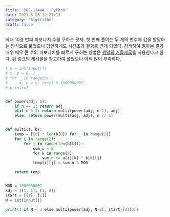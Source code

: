 ```yaml
---
title: 'BOJ-11444 - Python'
date: 2021-6-28 12:21:13
category: 'Algorithm'
draft: false
---
```

최대 10경 번째 피보나치 수를 구하는 문제. 첫 번째 풀이는 두 개의 변수에 값을 할당하는 방식으로 풀었으나 당연하게도 시간초과 결과를 받게 되었다. 검색하여 알아본 결과 매우 매우 큰 수의 피보나치를 빠르게 구하는 방법은 [행렬의 거듭제곱](https://ataraxiady.github.io/dev/2021/04/15/dev-boj-2_11444/)을 사용한다고 한다. 위 링크의 게시물을 참고하여 풀었으나 아직 많이 부족하다.
```python
# n = int(input())
# x, y = 0, 1
# for _ in range(n):
#     x, y = y, (x+y) % 1000000007
# print(x)


def power(adj, n):
    if n == 1: return adj
    elif n % 2: return multi(power(adj, n-1), adj)
    else: return power(multi(adj, adj), n // 2)


def multi(a, b):
    temp = [[0] * len(b[0]) for _ in range(2)]
    for i in range(2):
        for j in range(len(b[0])):
            sum_n = 0
            for k in range(2):
                sum_n += a[i][k] * b[k][j]
            temp[i][j] = sum_n % MOD

    return temp


MOD = 1000000007
adj = [[1, 1], [1, 0]]
start = [[1], [1]]
N = int(input())

print(1 if N < 3 else multi(power(adj, N-2), start)[0][0])

```